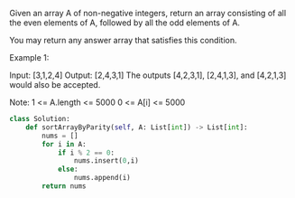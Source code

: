 Given an array A of non-negative integers, return an array consisting of all the even elements of A, followed by all the odd elements of A.

You may return any answer array that satisfies this condition.


Example 1:

Input: [3,1,2,4]
Output: [2,4,3,1]
The outputs [4,2,3,1], [2,4,1,3], and [4,2,1,3] would also be accepted.
 
Note:
1 <= A.length <= 5000
0 <= A[i] <= 5000

```Python
class Solution:
    def sortArrayByParity(self, A: List[int]) -> List[int]:
        nums = []
        for i in A:
            if i % 2 == 0:
                nums.insert(0,i)
            else:
                nums.append(i)
        return nums
 ```       
